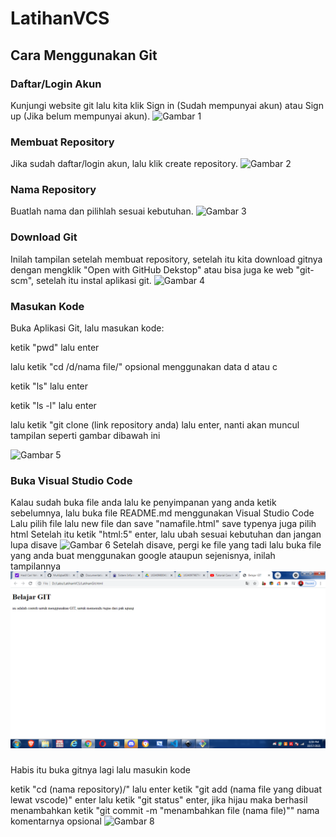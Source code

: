 # LatihanVCS
## Cara Menggunakan Git

### Daftar/Login Akun
Kunjungi website git lalu kita klik Sign in (Sudah mempunyai akun) atau Sign up (Jika belum mempunyai akun).
![Gambar 1](screenshot/ss1.png)

### Membuat Repository
Jika sudah daftar/login akun, lalu klik create repository.
![Gambar 2](screenshot/ss2.png)

### Nama Repository
Buatlah nama dan pilihlah sesuai kebutuhan.
![Gambar 3](screenshot/ss3.png)

### Download Git
Inilah tampilan setelah membuat repository, setelah itu kita download gitnya dengan mengklik "Open with GitHub Dekstop" atau bisa juga ke web "git-scm", setelah itu instal aplikasi git.
![Gambar 4](screenshot/ss4.png)

### Masukan Kode
Buka Aplikasi Git, lalu masukan kode: <p>
ketik "pwd" lalu enter <p>
lalu ketik "cd /d/nama file/" opsional menggunakan data d atau c <p>
ketik "ls" lalu enter <p>
ketik "ls -l" lalu enter <p>
lalu ketik "git clone (link repository anda) lalu enter, nanti akan muncul tampilan seperti gambar dibawah ini <p>
![Gambar 5](screenshot/ss5.png)

### Buka Visual Studio Code
Kalau sudah buka file anda lalu ke penyimpanan yang anda ketik sebelumnya, lalu buka file README.md menggunakan Visual Studio Code 
Lalu pilih file lalu new file dan save "namafile.html" save typenya juga pilih html 
Setelah itu ketik "html:5" enter, lalu ubah sesuai kebutuhan dan jangan lupa disave
![Gambar 6](screenshot/ss6.png)
Setelah disave, pergi ke file yang tadi lalu buka file yang anda buat menggunakan google ataupun sejenisnya, inilah tampilannya
![Gambar 7](screenshot/ss7.png)

### 
Habis itu buka gitnya lagi lalu masukin kode <p>
ketik "cd (nama repository)/" lalu enter
ketik "git add (nama file yang dibuat lewat vscode)" enter
lalu ketik "git status" enter, jika hijau maka berhasil menambahkan 
ketik "git commit -m "menambahkan file (nama file)"" nama komentarnya opsional
![Gambar 8](screenshot/ss8.png)
